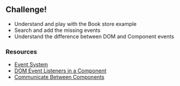 ## Challenge!

 * Understand and play with the Book store example
 * Search and add the missing events
 * Understand the difference between DOM and Component events


### Resources

* [Event System](https://facebook.github.io/react/docs/events.html)
* [DOM Event Listeners in a Component](https://facebook.github.io/react/tips/dom-event-listeners.html)
* [Communicate Between Components](https://facebook.github.io/react/tips/communicate-between-components.html)